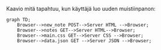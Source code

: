 Kaavio mitä tapahtuu, kun käyttäjä luo uuden muistiinpanon:

```mermaid
graph TD;
    Browser-->new_note POST-->Server HTML -->Browser;
    Browser-->notes GET-->Server HTML-->Browser;
    Browser-->main.css GET-->Server CSS -->Browser;
    Browser-->data.json GET -->Server JSON -->Browser;
```
